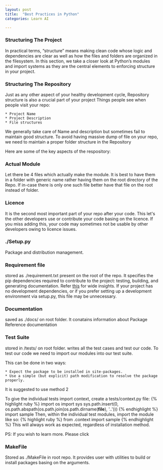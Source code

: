 ```yaml
---
layout: post
title:  "Best Practices in Python"
categories: Learn AI

---
```


### Structuring The Project

In practical terms, “structure” means making clean code whose logic and dependencies are clear as well as how the files and folders are organized in the filesystem. In this section, we take a closer look at Python’s modules and import systems as they are the central elements to enforcing structure in your project.

### Structuring The Repository

Just as any other aspect of your healthy development cycle, Repository structure is also a crucial part of your project
Things people see when people visit your repo:

```
* Project Name
* Project Description
* File structures

```
We generally take care of Name and description but sometimes fail to maintain good structure. To avoid having massive dump of file on your repo, we need to maintain a proper folder structure in the Repository

Here are some of the key aspects of the respository:

### Actual Module
 Let there be 4 files which actually make the module. It is best to have them in a folder with generic name rather having them on the root directory of the Repo. If in-case there is only one such file better have that file on the root instead of folder.

### Licence
It is the second most important part of your repo after your code. This let's the other developers use or contribute your code basing on the licence. If you miss adding this, your code may sometimes not be usable by other developers owing to licence issues.

### ./Setup.py
 Package and distribution management.

### Requirement file
stored as ./requirement.txt present on the root of the repo. It specifies the pip dependencies required to contribute to the project: testing, building, and generating documentation. Refer [this](https://pip.pypa.io/en/stable/user_guide/#requirements-files) for wide insights. If your project has no development dependencies, or if you prefer setting up a development environment via setup.py, this file may be unnecessary.

### Documentation
saved as ./docs/ on root folder. It conatains information about Package Reference documentation

### Test Suite
stored in /tests/ on root folder. writes all the test cases and test our code. To test our code we need to import our modules into our test suite.

This can be done in two ways:
```
* Expect the package to be installed in site-packages.
* Use a simple (but explicit) path modification to resolve the package properly.
```
It is suggested to use method 2 

To give the individual tests import context, create a tests/context.py file:
{% highlight ruby %}
import os
import sys
sys.path.insert(0, os.path.abspath(os.path.join(os.path.dirname(__file__), '..')))
{% endhighlight %}
import sample
Then, within the individual test modules, import the module like so:
{% highlight ruby %}
from .context import sample
{% endhighlight %}
This will always work as expected, regardless of installation method.

PS: If you wish to learn more. Please click


### MakeFile
Stored as ./MakeFile in root repo. It provides user with utilities to build or install packages basing on the arguments. 

